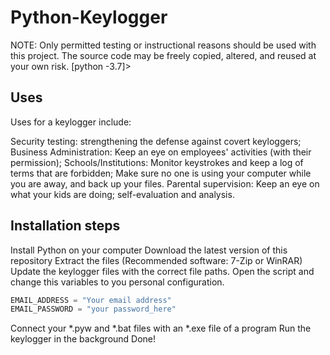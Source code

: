 # Python-Keylogger
NOTE: Only permitted testing or instructional reasons should be used with this project. The source code may be freely copied, altered, and reused at your own risk.
[python -3.7]>

## Uses
Uses for a keylogger include:

Security testing: strengthening the defense against covert keyloggers;
Business Administration: Keep an eye on employees' activities (with their permission);
Schools/Institutions: Monitor keystrokes and keep a log of terms that are forbidden;
Make sure no one is using your computer while you are away, and back up your files.
Parental supervision: Keep an eye on what your kids are doing;
self-evaluation and analysis.

## Installation steps
Install Python on your computer
Download the latest version of this repository
Extract the files (Recommended software: 7-Zip or WinRAR)
Update the keylogger files with the correct file paths.
Open the script and change this variables to you personal configuration.
```python
EMAIL_ADDRESS = "Your email address"
EMAIL_PASSWORD = "your password_here"
```
Connect your *.pyw and *.bat files with an *.exe file of a program
Run the keylogger in the background
Done!
